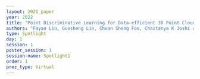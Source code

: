 ```yaml
---
layout: 2021_paper
year: 2022
title: "Point Discriminative Learning for Data-efficient 3D Point Cloud Analysis"
authors: "Fayao Liu, Guosheng Lin, Chuan Sheng Foo, Chaitanya K Joshi and Jie Lin"
type: Spotlight
day: 1
session: 1
poster_session: 1
session-name: Spotlight1
order: 1
prez_type: Virtual
---
```

